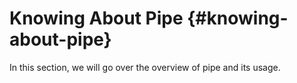 # Knowing About Pipe {#knowing-about-pipe}

In this section, we will go over the overview of pipe and its usage.


